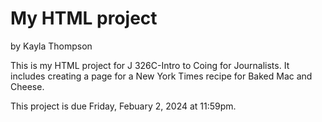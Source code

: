 # My HTML project

by Kayla Thompson

This is my HTML project for J 326C-Intro to Coing for Journalists. It includes creating a page for a New York Times recipe for Baked Mac and Cheese.

This project is due Friday, Febuary 2, 2024 at 11:59pm.
